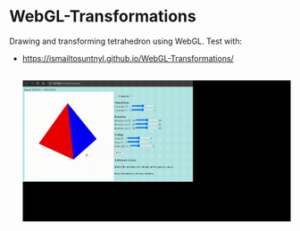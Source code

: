 # WebGL-Transformations
Drawing and transforming tetrahedron using WebGL. 
Test with:
- https://ismailtosuntnyl.github.io/WebGL-Transformations/ 
  <br/><br/>


  ![](demogif.gif)
